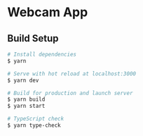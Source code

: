 # Webcam App

## Build Setup

```bash
# Install dependencies
$ yarn

# Serve with hot reload at localhost:3000
$ yarn dev

# Build for production and launch server
$ yarn build
$ yarn start

# TypeScript check
$ yarn type-check
```
